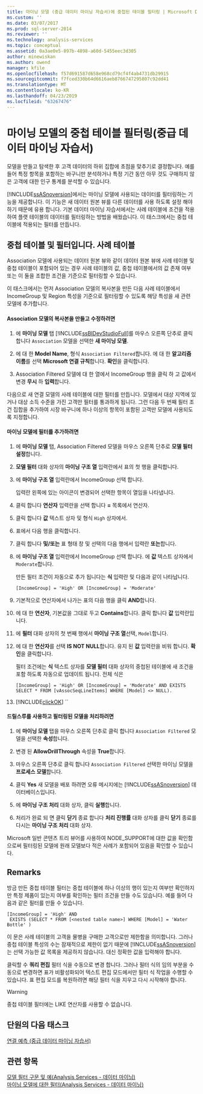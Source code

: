 ```yaml
---
title: 마이닝 모델 (중급 데이터 마이닝 자습서)에 중첩된 테이블 필터링 | Microsoft Docs
ms.custom: ''
ms.date: 03/07/2017
ms.prod: sql-server-2014
ms.reviewer: ''
ms.technology: analysis-services
ms.topic: conceptual
ms.assetid: 0a3ae0e5-897b-4898-a60d-5455eec3d305
author: minewiskan
ms.author: owend
manager: kfile
ms.openlocfilehash: f57d691587d658e968cd79cf4f4ab4731db29915
ms.sourcegitcommit: f7fced330b64d6616aeb8766747295807c92dd41
ms.translationtype: MT
ms.contentlocale: ko-KR
ms.lasthandoff: 04/23/2019
ms.locfileid: "63267476"
---
```

# <a name="filtering-a-nested-table-in-a-mining-model-intermediate-data-mining-tutorial"></a>마이닝 모델의 중첩 테이블 필터링(중급 데이터 마이닝 자습서)
  모델을 만들고 탐색한 후 고객 데이터의 하위 집합에 초점을 맞추기로 결정합니다. 예를 들어 특정 항목을 포함하는 바구니만 분석하거나 특정 기간 동안 아무 것도 구매하지 않은 고객에 대한 인구 통계를 분석할 수 있습니다.  
  
 [!INCLUDE[ssASnoversion](../includes/ssasnoversion-md.md)]에서는 마이닝 모델에 사용되는 데이터를 필터링하는 기능을 제공합니다. 이 기능은 새 데이터 원본 뷰를 다른 데이터를 사용 하도록 설정 해야 하기 때문에 유용 합니다. 기본 데이터 마이닝 자습서에서는 사례 테이블에 조건을 적용하여 플랫 테이블의 데이터를 필터링하는 방법을 배웠습니다. 이 태스크에서는 중첩 테이블에 적용되는 필터를 만듭니다.  
  
## <a name="filters-on-nested-vs-case-tables"></a>중첩 테이블 및 필터입니다. 사례 테이블  
 Association 모델에 사용되는 데이터 원본 뷰와 같이 데이터 원본 뷰에 사례 테이블 및 중첩 테이블이 포함되어 있는 경우 사례 테이블의 값, 중첩 테이블에서의 값 존재 여부 또는 이 둘을 조합한 조건을 기준으로 필터링할 수 있습니다.  
  
 이 태스크에서는 먼저 Association 모델의 복사본을 만든 다음 사례 테이블에서 IncomeGroup 및 Region 특성을 기준으로 필터링할 수 있도록 해당 특성을 새 관련 모델에 추가합니다.  
  
#### <a name="to-create-and-modify-a-copy-of-the-association-model"></a>Association 모델의 복사본을 만들고 수정하려면  
  
1.  에 **마이닝 모델** 탭 [!INCLUDE[ssBIDevStudioFull](../includes/ssbidevstudiofull-md.md)]를 마우스 오른쪽 단추로 클릭 합니다 `Association` 모델을 선택한 **새 마이닝 모델**.  
  
2.  에 대 한 **Model Name**, 형식 `Association Filtered`합니다. 에 대 한 **알고리즘 이름**를 선택 **Microsoft 연결 규칙**합니다. **확인**을 클릭합니다.  
  
3.  Association Filtered 모델에 대 한 열에서 IncomeGroup 행을 클릭 하 고 값에서 변경 **무시** 하 **입력**합니다.  
  
 다음으로 새 연결 모델의 사례 테이블에 대한 필터를 만듭니다. 모델에서 대상 지역에 있거나 대상 소득 수준을 가진 고객만 필터를 통과하게 됩니다. 그런 다음 두 번째 필터 조건 집합을 추가하여 시장 바구니에 하나 이상의 항목이 포함된 고객만 모델에 사용되도록 지정합니다.  
  
#### <a name="to-add-a-filter-to-a-mining-model"></a>마이닝 모델에 필터를 추가하려면  
  
1.  에 **마이닝 모델** 탭, Association Filtered 모델을 마우스 오른쪽 단추로 **모델 필터 설정**합니다.  
  
2.  **모델 필터** 대화 상자의 **마이닝 구조 열** 입력란에서 표의 첫 행을 클릭합니다.  
  
3.  에 **마이닝 구조 열** 입력란에서 IncomeGroup 선택 합니다.  
  
     입력란 왼쪽에 있는 아이콘이 변경되어 선택한 항목이 열임을 나타냅니다.  
  
4.  클릭 합니다 **연산자** 입력란을 선택 합니다 **=** 목록에서 연산자.  
  
5.  클릭 합니다 **값** 텍스트 상자 및 형식 `High` 상자에서.  
  
6.  표에서 다음 행을 클릭합니다.  
  
7.  클릭 합니다 **및/또는** 표 형태 창 및 선택의 다음 행에서 입력란 **또는**합니다.  
  
8.  에 **마이닝 구조 열** 입력란에서 IncomeGroup 선택 합니다. 에 **값** 텍스트 상자에서 `Moderate`합니다.  
  
     만든 필터 조건이 자동으로 추가 됩니다는 **식** 입력란 및 다음과 같이 나타납니다.  
  
     `[IncomeGroup] = 'High' OR [IncomeGroup] = 'Moderate'`  
  
9. 기본적으로 연산자에서 나가는 표의 다음 행을 클릭 **AND**합니다.  
  
10. 에 대 한 **연산자**, 기본값을 그대로 두고 **Contains**합니다. 클릭 합니다 **값** 입력란입니다.  
  
11. 에 **필터** 대화 상자의 첫 번째 행에서 **마이닝 구조 열**선택, `Model`합니다.  
  
12. 에 대 한 **연산자**를 선택 **IS NOT NULL**합니다. 유지 된 **값** 입력란을 비워 합니다. **확인**을 클릭합니다.  
  
     필터 조건에는 **식** 텍스트 상자를 **모델 필터** 대화 상자의 중첩된 테이블에 새 조건을 포함 하도록 자동으로 업데이트 됩니다. 전체 식은  
  
     `[IncomeGroup] = 'High' OR [IncomeGroup] = 'Moderate' AND EXISTS SELECT * FROM [vAssocSeqLineItems] WHERE [Model] <> NULL).`  
  
13. [!INCLUDE[clickOK](../includes/clickok-md.md)] ``  
  
#### <a name="to-enable-drillthrough-and-to-process-the-filtered-model"></a>드릴스루를 사용하고 필터링된 모델을 처리하려면  
  
1.  에 **마이닝 모델** 탭을 마우스 오른쪽 단추로 클릭 합니다 `Association Filtered` 모델을 선택한 **속성**합니다.  
  
2.  변경 된 **AllowDrillThrough** 속성을 **True**합니다.  
  
3.  마우스 오른쪽 단추로 클릭 합니다 `Association Filtered` 선택한 마이닝 모델을 **프로세스 모델**합니다.  
  
4.  클릭 **Yes** 새 모델을 배포 하려면 오류 메시지에는 [!INCLUDE[ssASnoversion](../includes/ssasnoversion-md.md)] 데이터베이스입니다.  
  
5.  에 **마이닝 구조 처리** 대화 상자, 클릭 **실행**합니다.  
  
6.  처리가 완료 되 면 클릭 **닫기** 종료 합니다 **처리 진행률** 대화 상자를 클릭 **닫기** 종료를 다시는 **마이닝 구조 처리**  대화 상자.  
  
 Microsoft 일반 콘텐츠 트리 뷰어를 사용하여 NODE_SUPPORT에 대한 값을 확인함으로써 필터링된 모델에 원래 모델보다 적은 사례가 포함되어 있음을 확인할 수 있습니다.  
  
## <a name="remarks"></a>Remarks  
 방금 만든 중첩 테이블 필터는 중첩 테이블에 하나 이상의 행이 있는지 여부만 확인하지만 특정 제품이 있는지 여부를 확인하는 필터 조건을 만들 수도 있습니다.  예를 들어 다음과 같은 필터를 만들 수 있습니다.  
  
```  
[IncomeGroup] = 'High' AND  
 EXISTS (SELECT * FROM [<nested table name>] WHERE [Model] = 'Water Bottle' )   
```  
  
 이 문은 사례 테이블의 고객을 물병을 구매한 고객으로만 제한함을 의미합니다. 그러나 중첩 테이블 특성의 수는 잠재적으로 제한이 없기 때문에 [!INCLUDE[ssASnoversion](../includes/ssasnoversion-md.md)]는 선택 가능한 값 목록을 제공하지 않습니다. 대신 정확한 값을 입력해야 합니다.  
  
 클릭할 수 **쿼리 편집** 필터 식을 수동으로 변경 합니다. 그러나 필터 식의 임의 부분을 수동으로 변경하면 표가 비활성화되어 텍스트 편집 모드에서만 필터 식 작업을 수행할 수 있습니다. 표 편집 모드를 복원하려면 해당 필터 식을 지우고 다시 시작해야 합니다.  
  
> [!WARNING]  
>  중첩 테이블 필터에는 LIKE 연산자를 사용할 수 없습니다.  
  
## <a name="next-task-in-lesson"></a>단원의 다음 태스크  
 [연결 예측 &#40;중급 데이터 마이닝 자습서&#41;](../../2014/tutorials/predicting-associations-intermediate-data-mining-tutorial.md)  
  
## <a name="see-also"></a>관련 항목  
 [모델 필터 구문 및 예&#40;Analysis Services - 데이터 마이닝&#41;](../../2014/analysis-services/data-mining/model-filter-syntax-and-examples-analysis-services-data-mining.md)   
 [마이닝 모델에 대한 필터&#40;Analysis Services - 데이터 마이닝&#41;](../../2014/analysis-services/data-mining/filters-for-mining-models-analysis-services-data-mining.md)  
  
  
